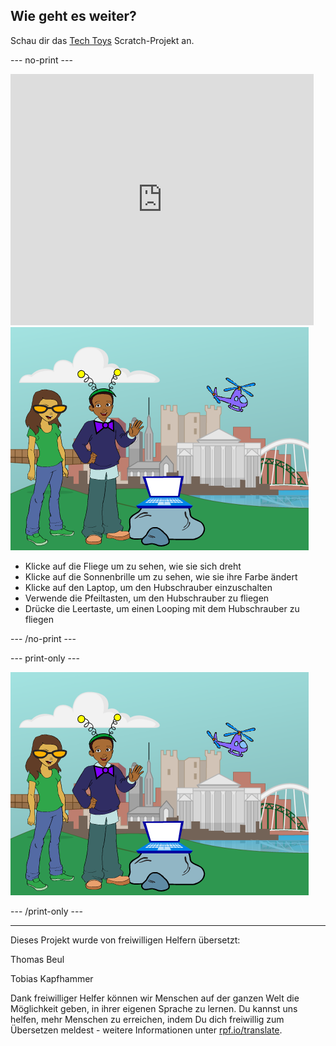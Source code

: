 ## Wie geht es weiter?

Schau dir das [Tech Toys](https://projects.raspberrypi.org/de-DE/projects/tech-toys) Scratch-Projekt an.

--- no-print ---

<div class="scratch-preview">
  <iframe allowtransparency="true" width="485" height="402" src="https://scratch.mit.edu/projects/embed/301514002/?autostart=false" frameborder="0" scrolling="no"></iframe>
  <img src="images/toys-final.png">
</div>

+ Klicke auf die Fliege um zu sehen, wie sie sich dreht
+ Klicke auf die Sonnenbrille um zu sehen, wie sie ihre Farbe ändert
+ Klicke auf den Laptop, um den Hubschrauber einzuschalten
+ Verwende die Pfeiltasten, um den Hubschrauber zu fliegen
+ Drücke die Leertaste, um einen Looping mit dem Hubschrauber zu fliegen

--- /no-print ---

--- print-only ---

![fertiges Projekt](images/toys-final.png)

--- /print-only ---


***
Dieses Projekt wurde von freiwilligen Helfern übersetzt:

Thomas Beul

Tobias Kapfhammer

Dank freiwilliger Helfer können wir Menschen auf der ganzen Welt die Möglichkeit geben, in ihrer eigenen Sprache zu lernen. Du kannst uns helfen, mehr Menschen zu erreichen, indem Du dich freiwillig zum Übersetzen meldest - weitere Informationen unter [rpf.io/translate](https://rpf.io/translate).